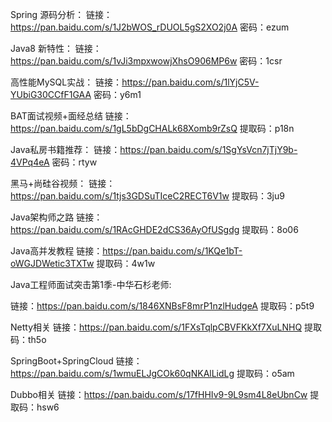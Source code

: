 Spring 源码分析：
链接：https://pan.baidu.com/s/1J2bWOS_rDUOL5gS2XO2j0A 密码：ezum

Java8 新特性：
链接：https://pan.baidu.com/s/1vJi3mpxwowjXhsO906MP6w 密码：1csr

高性能MySQL实战：
链接：https://pan.baidu.com/s/1lYjC5V-YUbiG30CCfF1GAA 密码：y6m1

BAT面试视频+面经总结
链接：https://pan.baidu.com/s/1gL5bDgCHALk68Xomb9rZsQ 提取码：p18n 

Java私房书籍推荐：
链接：https://pan.baidu.com/s/1SgYsVcn7jTjY9b-4VPq4eA 密码：rtyw

黑马+尚硅谷视频：
链接：https://pan.baidu.com/s/1tjs3GDSuTIceC2RECT6V1w 提取码：3ju9 

Java架构师之路
链接：https://pan.baidu.com/s/1RAcGHDE2dCS36AyOfUSgdg 提取码：8o06 

Java高并发教程
链接：https://pan.baidu.com/s/1KQe1bT-oWGJDWetic3TXTw 提取码：4w1w

Java工程师面试突击第1季-中华石杉老师:

链接：https://pan.baidu.com/s/1846XNBsF8mrP1nzlHudgeA 提取码：p5t9 

Netty相关
链接：https://pan.baidu.com/s/1FXsTqlpCBVFKkXf7XuLNHQ 提取码：th5o 

SpringBoot+SpringCloud
链接：https://pan.baidu.com/s/1wmuELJgCOk60qNKAlLidLg 提取码：o5am 

Dubbo相关
链接：https://pan.baidu.com/s/17fHHIv9-9L9sm4L8eUbnCw 提取码：hsw6

